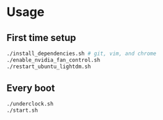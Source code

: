 # Usage

## First time setup

```bash
./install_dependencies.sh # git, vim, and chrome
./enable_nvidia_fan_control.sh
./restart_ubuntu_lightdm.sh
```

## Every boot

```bash
./underclock.sh
./start.sh
```
